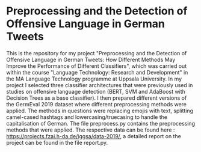 # Preprocessing and the Detection of Offensive Language in German Tweets

This is the repository for my project "Preprocessing and the Detection of Offensive Language in German Tweets: How Different Methods May Improve the Performance of
Different Classifiers", which was carried out within the course "Language Technology: Research and Development" in the MA Language Technology programme at Uppsala University. In my project I selected three classifier architectures that were previously used in studies on offensive language detection (BERT, SVM and AdaBoost with Decision Trees as a base classifier). I then prepared different versions of the GermEval 2019 dataset where different preprocessing methods were applied. The methods in questions were replacing emojis with text, splitting camel-cased hashtags and lowercasing/truecasing to handle the capitalisation of German. The file preprocess.py contains the preprocessing methods that were applied. The respective data can be found here : https://projects.fzai.h-da.de/iggsa/data-2019/, a detailed report on the project can be found in the file report.py. 
